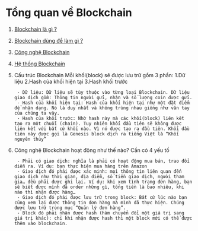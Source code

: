 # Tổng quan về Blockchain


1. [Blockchain là gì ?](https://github.com/NguyenHaDoanh/se07-24.1/blob/main/Definition/Blockchain)
2. [Blockchain dùng để làm gì ?](https://github.com/NguyenHaDoanh/se07-24.1/blob/main/Use/%E1%BB%A8ng%20d%E1%BB%A5ng)
3. [Công nghệ Blockchain](https://github.com/NguyenHaDoanh/se07-24.1/tree/main/Tech)
4. [Hệ thống Blockchain](https://github.com/NguyenHaDoanh/se07-24.1/blob/main/System/H%E1%BB%87%20th%E1%BB%91ng)

5. Cấu trúc Blockchain
        Mỗi khối(block) sẽ được lưu trữ gồm 3 phần: 1.Dữ liệu 2.Hash của khối hiện tại 3.Hash khối trước
        
        - Dữ liệu: Dữ liệu sẽ tùy thuộc vào từng loại Blockchain. Dữ liệu giao dịch gồm: Thông tin người gửi, nhận và số lượng coin được gửi.
        - Hash của khối hiện tại: Hash của khối hiện tại như một đặt điểm để nhận dạng. Nó là duy nhất và không trùng nhau giống như vân tay của chúng ta vậy.
        - Hash của khối trước: Nhờ hash này mà các khối(block) liên kết tạo ra một chuỗi (chain). Tuy nhiên khối đầu tiên sẽ không được liên kết với bất cứ khối nào. Vì nó được tạo ra đầu tiên. Khối đầu tiên này được gọi là Genesis block dịch ra tiếng Việt là “Khối nguyên thủy”

6. Công nghệ Blockchain hoạt động như thế nào? Cần có 4 yếu tố
     
        - Phải có giao dịch: nghĩa là phải có hoạt động mua bán, trao đổi diễn ra. Ví dụ: bạn thực hiện mua hàng trên Amazon
        - Giao dịch đó phải được xác minh: mọi thông tin liên quan đến giao dịch như thời gian, địa điểm, số tiền giao dịch, người tham gia… đều phải được ghi lại. Ví dụ: khi xem tình trạng đơn hàng, bạn sẽ biết được mình đã order những gì, tổng tiền là bao nhiêu, khi nào thì nhận được hàng…
        - Giao dịch đó phải được lưu trữ trong block: Bất cứ lúc nào bạn cũng xem lại được thông tin đơn hàng mà mình đã thực hiện. Chúng được lưu trữ trong mục “Quản lý đơn hàng”.
        - Block đó phải nhận được hash (hàm chuyển đổi một giá trị sang giá trị khác): chỉ khi nhận được hash thì một block mới có thể được thêm vào blockchain. 
